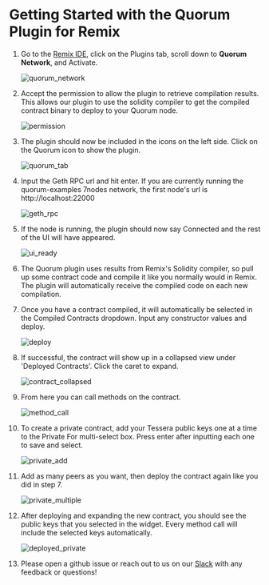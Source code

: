 # Getting Started with the Quorum Plugin for Remix

1. Go to the [Remix IDE](https://remix.ethereum.org), click on the Plugins tab, scroll down to **Quorum Network**, and Activate.

    ![quorum_network](./images/quorum_network.png)

2. Accept the permission to allow the plugin to retrieve compilation results. This allows our plugin to use the solidity compiler to get the compiled contract binary to deploy to your Quorum node.

    ![permission](./images/permission.png)

3. The plugin should now be included in the icons on the left side. Click on the Quorum icon to show the plugin.

    ![quorum_tab](./images/tab_icon.png)

4. Input the Geth RPC url and hit enter. If you are currently running the quorum-examples 7nodes network, the first node's url is http://localhost:22000

    ![geth_rpc](./images/geth_rpc.png)

5. If the node is running, the plugin should now say Connected and the rest of the UI will have appeared.

    ![ui_ready](./images/ui_ready.png)

6. The Quorum plugin uses results from Remix's Solidity compiler, so pull up some contract code and compile it like you normally would in Remix. The plugin will automatically receive the compiled code on each new compilation.

7. Once you have a contract compiled, it will automatically be selected in the Compiled Contracts dropdown. Input any constructor values and deploy.

    ![deploy](./images/deploy.png)

8. If successful, the contract will show up in a collapsed view under 'Deployed Contracts'. Click the caret to expand.

    ![contract_collapsed](./images/contract_collapsed.png)

9. From here you can call methods on the contract.

    ![method_call](./images/method_call.png)

10. To create a private contract, add your Tessera public keys one at a time to the Private For multi-select box. Press enter after inputting each one to save and select.

    ![private_add](./images/private_add.png)

11. Add as many peers as you want, then deploy the contract again like you did in step 7.

    ![private_multiple](./images/private_multiple.png)

12. After deploying and expanding the new contract, you should see the public keys that you selected in the widget. Every method call will include the selected keys automatically.

    ![deployed_private](./images/deployed_private.png)

13. Please open a github issue or reach out to us on our [Slack](https://bit.ly/quorum-slack) with any feedback or questions!
